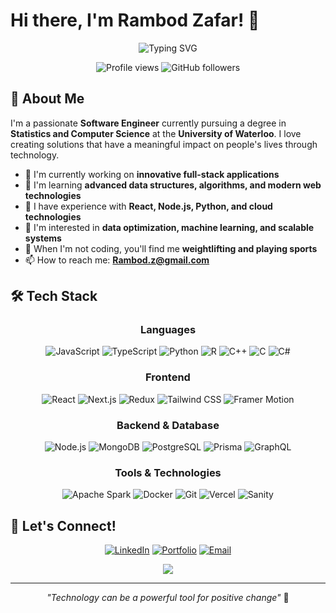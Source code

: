 # Hi there, I'm Rambod Zafar! 👋

<div align="center">
  <img src="https://readme-typing-svg.herokuapp.com?font=Fira+Code&pause=1000&color=F7AB0A&center=true&vCenter=true&width=600&lines=Software+Engineer;Stats+%26+Computer+Science+Student;Full-Stack+Developer;Problem+Solver;Always+Learning" alt="Typing SVG" />
</div>

<p align="center">
  <img src="https://komarev.com/ghpvc/?username=Rambod-22&label=Profile%20views&color=0e75b6&style=flat" alt="Profile views" />
  <img src="https://img.shields.io/github/followers/Rambod-22?label=Followers&style=social" alt="GitHub followers" />
</p>

## 🚀 About Me

I'm a passionate **Software Engineer** currently pursuing a degree in **Statistics and Computer Science** at the **University of Waterloo**. I love creating solutions that have a meaningful impact on people's lives through technology.

- 🔭 I'm currently working on **innovative full-stack applications**
- 🌱 I'm learning **advanced data structures, algorithms, and modern web technologies**
- 💼 I have experience with **React, Node.js, Python, and cloud technologies**
- 🎯 I'm interested in **data optimization, machine learning, and scalable systems**
- 💪 When I'm not coding, you'll find me **weightlifting and playing sports**
- 📫 How to reach me: **Rambod.z@gmail.com**

## 🛠️ Tech Stack

<div align="center">

### Languages
![JavaScript](https://img.shields.io/badge/JavaScript-F7DF1E?style=for-the-badge&logo=javascript&logoColor=black)
![TypeScript](https://img.shields.io/badge/TypeScript-007ACC?style=for-the-badge&logo=typescript&logoColor=white)
![Python](https://img.shields.io/badge/Python-3776AB?style=for-the-badge&logo=python&logoColor=white)
![R](https://img.shields.io/badge/R-276DC3?style=for-the-badge&logo=r&logoColor=white)
![C++](https://img.shields.io/badge/C++-00599C?style=for-the-badge&logo=cplusplus&logoColor=white)
![C](https://img.shields.io/badge/C-A8B9CC?style=for-the-badge&logo=c&logoColor=black)
![C#](https://img.shields.io/badge/C%23-239120?style=for-the-badge&logo=csharp&logoColor=white)

### Frontend
![React](https://img.shields.io/badge/React-61DAFB?style=for-the-badge&logo=react&logoColor=black)
![Next.js](https://img.shields.io/badge/Next.js-000000?style=for-the-badge&logo=nextdotjs&logoColor=white)
![Redux](https://img.shields.io/badge/Redux-764ABC?style=for-the-badge&logo=redux&logoColor=white)
![Tailwind CSS](https://img.shields.io/badge/Tailwind_CSS-38B2AC?style=for-the-badge&logo=tailwind-css&logoColor=white)
![Framer Motion](https://img.shields.io/badge/Framer_Motion-0055FF?style=for-the-badge&logo=framer&logoColor=white)

### Backend & Database
![Node.js](https://img.shields.io/badge/Node.js-339933?style=for-the-badge&logo=nodedotjs&logoColor=white)
![MongoDB](https://img.shields.io/badge/MongoDB-47A248?style=for-the-badge&logo=mongodb&logoColor=white)
![PostgreSQL](https://img.shields.io/badge/PostgreSQL-336791?style=for-the-badge&logo=postgresql&logoColor=white)
![Prisma](https://img.shields.io/badge/Prisma-2D3748?style=for-the-badge&logo=prisma&logoColor=white)
![GraphQL](https://img.shields.io/badge/GraphQL-E10098?style=for-the-badge&logo=graphql&logoColor=white)

### Tools & Technologies
![Apache Spark](https://img.shields.io/badge/Apache_Spark-E25A1C?style=for-the-badge&logo=apachespark&logoColor=white)
![Docker](https://img.shields.io/badge/Docker-2496ED?style=for-the-badge&logo=docker&logoColor=white)
![Git](https://img.shields.io/badge/Git-F05032?style=for-the-badge&logo=git&logoColor=white)
![Vercel](https://img.shields.io/badge/Vercel-000000?style=for-the-badge&logo=vercel&logoColor=white)
![Sanity](https://img.shields.io/badge/Sanity-F03E2F?style=for-the-badge&logo=sanity&logoColor=white)

</div>


## 🤝 Let's Connect!

<div align="center">
  
[![LinkedIn](https://img.shields.io/badge/LinkedIn-0077B5?style=for-the-badge&logo=linkedin&logoColor=white)](https://www.linkedin.com/in/rambodzafarmoghaddam/)
[![Portfolio](https://img.shields.io/badge/Portfolio-FF5722?style=for-the-badge&logo=todoist&logoColor=white)](https://your-portfolio-url.vercel.app)
[![Email](https://img.shields.io/badge/Email-D14836?style=for-the-badge&logo=gmail&logoColor=white)](mailto:Rambod.z@gmail.com)

</div>

<div align="center">
  <img src="https://capsule-render.vercel.app/api?type=waving&color=gradient&customColorList=6&height=100&section=footer&text=Thanks%20for%20visiting!&fontSize=16&fontColor=fff&animation=twinkling" />
</div>

---

<div align="center">
  
*"Technology can be a powerful tool for positive change"* 💫

</div>

